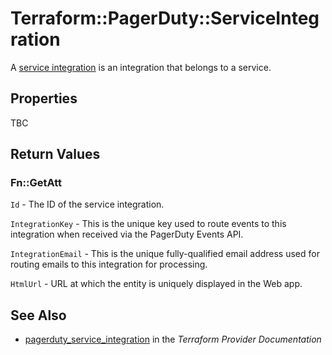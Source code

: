 # Terraform::PagerDuty::ServiceIntegration

A [service integration](https://v2.developer.pagerduty.com/v2/page/api-reference#!/Services/post_services_id_integrations) is an integration that belongs to a service.

## Properties

TBC

## Return Values

### Fn::GetAtt

`Id` - The ID of the service integration.

`IntegrationKey` - This is the unique key used to route events to this integration when received via the PagerDuty Events API.

`IntegrationEmail` - This is the unique fully-qualified email address used for routing emails to this integration for processing.

`HtmlUrl` - URL at which the entity is uniquely displayed in the Web app.

## See Also

* [pagerduty_service_integration](https://www.terraform.io/docs/providers/pagerduty/r/service_integration.html) in the _Terraform Provider Documentation_